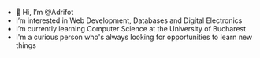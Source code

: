- 👋 Hi, I’m @Adrifot
- I’m interested in Web Development, Databases and Digital Electronics
- I’m currently learning Computer Science at the University of Bucharest
- I'm a curious person who's always looking for opportunities to learn new things

